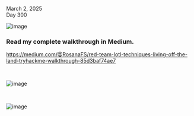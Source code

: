 March 2, 2025<br>
Day 300<br>

![image](https://github.com/user-attachments/assets/355fdac5-e8d3-46c0-8ed9-9c101696531d)

<h3>Read my complete walkthrough in Medium.</h3>

https://medium.com/@RosanaFS/red-team-lotl-techniques-living-off-the-land-tryhackme-walkthrough-85d3baf74ae7

<br>

![image](https://github.com/user-attachments/assets/bcfc2b20-9de0-476b-aebc-593199f3a7a9)


<br>

![image](https://github.com/user-attachments/assets/a3238c37-6d5f-4069-9f9e-db23f83b5cf7)
